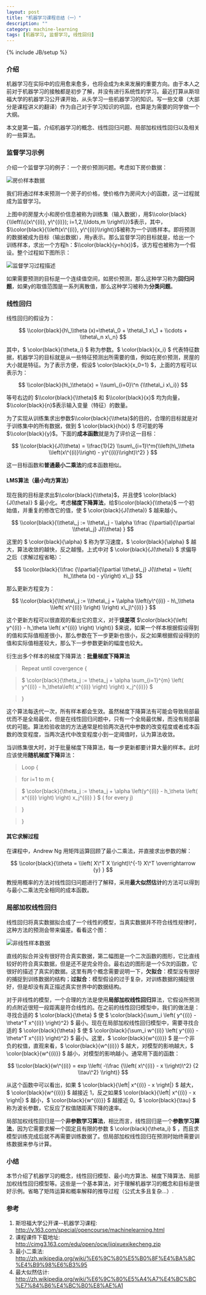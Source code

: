 ```yaml
---
layout: post
title: "机器学习课程总结（一）"
description: ""
category: machine-learning
tags: [机器学习, 监督学习, 线性回归]
---
```

{% include JB/setup %}

### 介绍

机器学习在实际中的应用愈来愈多，也将会成为未来发展的重要方向。由于本人之前对于机器学习的接触都是初步了解，并没有进行系统性的学习。最近打算从斯坦福大学的机器学习公开课开始，从头学习一些机器学习的知识。写一些文章（大部分是课程讲义的翻译）作为自己对于学习知识的巩固，也算是为需要的同学做一个大纲。

本文是第一篇，介绍机器学习的概念、线性回归问题、局部加权线性回归以及相关的一些算法。

<!-- more -->

### 监督学习示例

介绍一个监督学习的例子：一个房价预测问题。考虑如下房价数据：

![房价样本数据](/assets/images/machine-learing/ml1-1.jpg)

我们将通过样本来预测一个房子的价格，使价格作为房间大小的函数，这一过程就成为监督学习。

上图中的房屋大小和房价信息被称为训练集（输入数据），用$\\color{black}{\\left\\{(x\^{(i)}, y\^{(i)}); i=1,2,\\ldots,m \\right\\}}$表示，其中，$\\color{black}{\\left(x\^{(i)}, y\^{(i)}\\right)}$被称为一个训练样本。即将预测的数据被成为目标（输出数据），用y表示。那么监督学习的目标就是，给出一个训练样本，求出一个方程h：$\\color{black}{y=h(x)}$，该方程也被称为一个假设。整个过程如下图所示：

![监督学习过程描述](/assets/images/machine-learing/ml1-2.jpg)

如果需要预测的目标是一个连续值空间，如房价预测，那么这种学习称为**回归问题**，如果y的取值范围是一系列离散值，那么这种学习被称为**分类问题**。

### 线性回归

线性回归的假设为：

$$ \\color{black}{h\_\\theta (x)=\theta\_0 + \theta\_1 x\_1 + \\cdots + \\theta\_n x\_n} $$

其中，$ \\color{black}{\\theta\_i} $ 称为参数。$ \\color{black}{x\_i} $ 代表特征数据，机器学习的目标就是从一些特征预测出所需要的值，例如在房价预测，房屋的大小就是特征。为了表示方便，假设$ \\color{black}{x\_0=1} $，上面的方程可以表示为：

$$ \\color{black}{h\_\\theta(x) = \\sum\_{i=0}\^n {\\theta\_i x\_i}} $$

等号右边的 $\\color{black}{\\theta}$ 和 $\\color{black}{x}$ 均为向量，$\\color{black}{n}$表示输入变量（特征）的数量。

为了实现从训练集求出参数$\\color{black}{\\theta}$的目的，合理的目标就是对于训练集中的所有数据，做到 $ \\color{black}{h(x)} $ 尽可能的等$\\color{black}{y}$。下面的**成本函数**就是为了评价这一目标：

$$ \\color{black}{J(\\theta) = \\frac{1}{2} \\sum\_{i=1}\^m{\\left(h\_\\theta \\left(x\^{(i)}\\right) - y\^{(i)}\\right)\^2} } $$

这一目标函数和**普通最小二乘法**的成本函数相似。

#### LMS算法（最小均方算法）

现在我的目标是求出$\\color{black}{\\theta}$，并且使$ \\color{black}{J(\\theta)} $ 最小化。考虑**梯度下降算法**，给$\\color{black}{\\theta}$ 一个初始值，并重复的修改它的值，使 $ \\color{black}{J(\\theta)} $ 越来越小。

$$ \\color{black}{\\theta\_j := \\theta\_j - \\alpha \\frac {\\partial}{\\partial \\theta\_j} J(\\theta) } $$

这里的 $ \\color{black}{\\alpha} $ 称为学习速度，$ \\color{black}{\\alpha} $ 越大，算法收敛的越快，反之越慢。上式中对 $ \\color{black}{J(\\theta)} $ 求偏导之后（求解过程省略）：

$$ \\color{black}{\\frac {\\partial}{\\partial \\theta\_j} J(\\theta) = \\left( h\_\\theta (x) - y\\right) x\_j} $$

那么更新方程变为：

$$ \\color{black}{\\theta\_j := \\theta\_j + \\alpha \\left(y\^{(i)} - h\_\\theta \\left( x\^{(i)} \\right) \\right) x\_j\^{(i)} } $$

这个更新方程可以很直观的看出它的意义，对于**误差项** $\\color{black}{\\left( y\^{(i)} - h\_\\theta \\left( x\^{(i)} \\right) \\right)} $来说，如果一个样本根据假设得到的值和实际值相差很小，那么参数在下一步更新也很小，反之如果根据假设得到的值和实际值相差较大，那么下一步参数更新的幅度也较大。

衍生出多个样本的梯度下降算法：**批量梯度下降算法**

>Repeat until covergence {

>    $ \\color{black}{\\theta\_j := \\theta\_j + \\alpha \\sum\_{i=1}\^{m} \\left( y\^{(i)} - h\_\\theta\\left( x\^{(i)} \\right) \\right) x\_j\^{(i)}} $

>}

这个算法每迭代一次，所有样本都会生效。虽然梯度下降算法有可能会导致局部最优而不是全局最优，但是在线性回归问题中，只有一个全局最优解，而没有局部最优的可能。算法检验收敛的方法通常是检验两次迭代中参数的改变程度或者成本函数的改变程度，当两次迭代中改变程度小到一定阈值时，认为算法收敛。

当训练集很大时，对于批量梯度下降算法，每一步更新都要计算大量的样本。此时应该使用**随机梯度下降**算法：

>Loop {

>    for i=1 to m {

>   $ \\color{black}{\\theta\_j := \\theta\_j + \\alpha \\left(y\^{(i)} - h\_\\theta \\left( x\^{(i)} \\right) \\right) x\_j\^{(i)} } $        ( for every j)

>    }

>}

#### 其它求解过程

在课程中，Andrew Ng 用矩阵运算回顾了最小二乘法，并直接求出参数的解：

$$ \\color{black}{\\theta = \\left( X\^T X \\right)\^{-1} X\^T \overrightarrow {y} } $$

教授用概率的方法对线性回归问题进行了解释，采用**最大似然估计**的方法可以得到与最小二乘法完全相同的成本函数。

### 局部加权线性回归

线性回归将真实数据拟合成了一个线性的模型，当真实数据并不符合线性规律时，这种方法的预测会带来偏差。看看这个图：

![非线性样本数据](/assets/images/machine-learing/ml1-1.jpg)

直线的拟合并没有很好符合真实数据，第二幅图是一个二次函数的图形，它比直线较好的符合真实数据，但是还不是完全符合。最右边的图形是一个5次的函数，它很好的描述了真实的数据。这里有两个概念需要说明一下，**欠拟合**：模型没有很好的捕捉到训练数据的结构；**过拟合**：模型假设的过于复杂，对训练数据的捕捉很好，但是却没有真正描述真实世界中的数据结构。

对于非线性的模型，一个合理的方法是使用**局部加权线性回归**算法，它假设所预测的点附近很短一段距离是符合线性的。在之前的线性回归模型中，我们的做法是：寻找合适的 $ \\color{black}{\\theta} $ 使 $ \\color{black}{\\sum\_i \\left( y\^{(i)} - \\theta\^T x\^{(i)} \\right)\^2} $ 最小。现在在局部加权线性回归模型中，需要寻找合适的 $ \\color{black}{\\theta} $ 使 $ \\color{black}{\\sum\_i w\^{(i)} \\left( y\^{(i)} - \\theta\^T x\^{(i)} \\right)\^2} $ 最小。这里，$ \\color{black}{w\^{(i)}} $ 是一个非负的权值，直观来看，$ \\color{black}{w\^{(i)}} $ 越大，对模型的影响越大，$ \\color{black}{w\^{(i)}} $ 越小，对模型的影响越小。通常用下面的函数：

$$ \\color{black}{w\^{(i)} = exp \\left( -\\frac {\\left( x\^{(i)} - x \\right)\^2} {2 \\tau\^2} \\right)} $$

从这个函数中可以看出，如果 $ \\color{black}{\\left| x\^{(i)} - x \\right|} $ 越大，$ \\color{black}{w\^{(i)}} $ 越接近 1，反之如果$ \\color{black}{\\left| x\^{(i)} - x \\right|} $ 越小，$ \\color{black}{w\^{(i)}} $ 越接近 0。$ \\color{black}{\\tau} $ 称为波长参数，它反应了权值随距离下降的速率。

局部加权线性回归是一个**非参数学习算法**，相比而言，线性回归是一个**参数学习算法**，因为它需要求解一个固定且有限的参数 $ \\color{black}{\\theta\_i} $ ，而且求模型训练完成后就不再需要训练数据了。但局部加权线性回归在预测时始终需要训练数据来参与计算。

### 小结

本节介绍了机器学习的概念，线性回归模型、最小均方算法、梯度下降算法、局部加权线性回归模型等。这些是一个基本算法，对于理解机器学习的概念和目标是很好示例。省略了矩阵运算和概率解释的推导过程（公式太多且复杂...）.


### 参考

1. 斯坦福大学公开课--机器学习课程: <http://v.163.com/special/opencourse/machinelearning.html>
2. 课程课件下载地址: <http://cimg3.163.com/edu/open/ocw/jiqixuexikecheng.zip>
3. 最小二乘法: <http://zh.wikipedia.org/wiki/%E6%9C%80%E5%B0%8F%E4%BA%8C%E4%B9%98%E6%B3%95>
4. 最大似然估计: <http://zh.wikipedia.org/wiki/%E6%9C%80%E5%A4%A7%E4%BC%BC%E7%84%B6%E4%BC%B0%E8%AE%A1>
